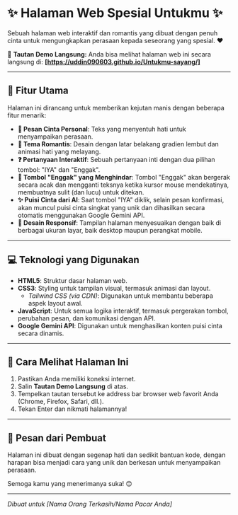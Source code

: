 # ✨ Halaman Web Spesial Untukmu ✨

Sebuah halaman web interaktif dan romantis yang dibuat dengan penuh cinta untuk mengungkapkan perasaan kepada seseorang yang spesial. ❤️

🔗 **Tautan Demo Langsung:**
Anda bisa melihat halaman web ini secara langsung di:
**[https://uddin090603.github.io/Untukmu-sayang/]**

---

## 💖 Fitur Utama

Halaman ini dirancang untuk memberikan kejutan manis dengan beberapa fitur menarik:

* **💌 Pesan Cinta Personal**: Teks yang menyentuh hati untuk menyampaikan perasaan.
* **🎨 Tema Romantis**: Desain dengan latar belakang gradien lembut dan animasi hati yang melayang.
* **❓ Pertanyaan Interaktif**: Sebuah pertanyaan inti dengan dua pilihan tombol: "IYA" dan "Enggak".
* **🚫 Tombol "Enggak" yang Menghindar**: Tombol "Enggak" akan bergerak secara acak dan mengganti teksnya ketika kursor mouse mendekatinya, membuatnya sulit (dan lucu) untuk ditekan.
* **✨ Puisi Cinta dari AI**: Saat tombol "IYA" diklik, selain pesan konfirmasi, akan muncul puisi cinta singkat yang unik dan dihasilkan secara otomatis menggunakan Google Gemini API.
* **📱 Desain Responsif**: Tampilan halaman menyesuaikan dengan baik di berbagai ukuran layar, baik desktop maupun perangkat mobile.

---

## 💻 Teknologi yang Digunakan

* **HTML5**: Struktur dasar halaman web.
* **CSS3**: Styling untuk tampilan visual, termasuk animasi dan layout.
    * *Tailwind CSS (via CDN)*: Digunakan untuk membantu beberapa aspek layout awal.
* **JavaScript**: Untuk semua logika interaktif, termasuk pergerakan tombol, perubahan pesan, dan komunikasi dengan API.
* **Google Gemini API**: Digunakan untuk menghasilkan konten puisi cinta secara dinamis.

---

## 📝 Cara Melihat Halaman Ini

1.  Pastikan Anda memiliki koneksi internet.
2.  Salin **Tautan Demo Langsung** di atas.
3.  Tempelkan tautan tersebut ke address bar browser web favorit Anda (Chrome, Firefox, Safari, dll.).
4.  Tekan Enter dan nikmati halamannya!

---

## 💌 Pesan dari Pembuat

Halaman ini dibuat dengan segenap hati dan sedikit bantuan kode, dengan harapan bisa menjadi cara yang unik dan berkesan untuk menyampaikan perasaan.

Semoga kamu yang menerimanya suka! 😊

---
*Dibuat untuk [Nama Orang Terkasih/Nama Pacar Anda]*
